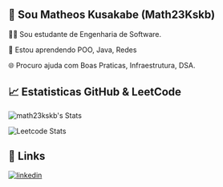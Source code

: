 ## 🚀 Sou Matheos Kusakabe (Math23Kskb)

👩‍💻 Sou estudante de Engenharia de Software.

🧠 Estou aprendendo POO, Java, Redes

🌐 Procuro ajuda com Boas Praticas, Infraestrutura, DSA.

## 📈 Estatisticas GitHub & LeetCode
![math23kskb's Stats](https://github-readme-stats.vercel.app/api?username=math23kskb&theme=vision-friendly-dark&show_icons=true&hide_border=true&count_private=true)

![Leetcode Stats](https://leetcard.jacoblin.cool/math23kskb?ext=heatmap)

## 🔗 Links
[![linkedin](https://img.shields.io/badge/linkedin-0A66C2?style=for-the-badge&logo=linkedin&logoColor=white)]([https://www.linkedin.com/](https://www.linkedin.com/in/matheos-kusakabe-44b511266/))
